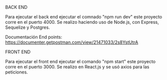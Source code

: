 BACK END

Para ejecutar el back end ejecutar el comnado "npm run dev" este proyecto corre en el puerto 4000.
Se realizo haciendo uso de Node.js, con Express, Sequelize y Postgres.

Documentación End points:
https://documenter.getpostman.com/view/21471033/2s8YstUtrA

FRONT END

Para ejecutar el front end ejecutar el comando "npm start" este proyecto corre en el puerto 3000.
Se realizo en React.js y se usó axios para las peticiones.

